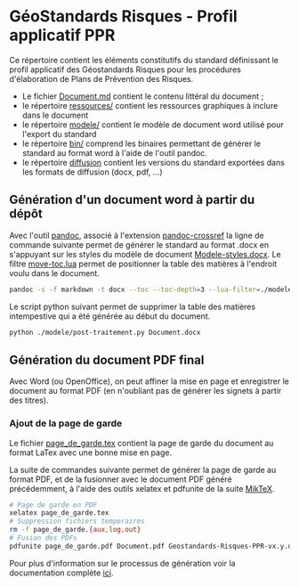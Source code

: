 # GéoStandards Risques - Profil applicatif PPR

Ce répertoire contient les éléments constitutifs du standard définissant le profil applicatif des Géostandards Risques pour les procédures d'élaboration de Plans de Prévention des Risques.

- Le fichier [Document.md](./Document.md) contient le contenu littéral du document ;
- le répertoire [ressources/](./ressources) contient les ressources graphiques à inclure dans le document
- le répertoire [modele/](./modele) contient le modèle de document word utilisé pour l'export du standard
- le répertoire [bin/](./bin) comprend les binaires permettant de générer le standard au format word à l'aide de l'outil pandoc.
- le répertoire [diffusion](./diffusion) contient les versions du standard exportées dans les formats de diffusion (docx, pdf, ...)

## Génération d'un document word à partir du dépôt

Avec l'outil [pandoc](https://github.com/jgm/pandoc/releases/tag/3.7.0.2), associé à l'extension [pandoc-crossref](https://github.com/lierdakil/pandoc-crossref/releases/tag/v0.3.20) la ligne de commande suivante permet de générer le standard au format .docx en s'appuyant sur les styles du modèle de document [Modele-styles.docx](./modele/Modele-styles.docx). Le filtre [move-toc.lua](./modele/move-toc.lua) permet de positionner la table des matières à l'endroit voulu dans le document.

```bash
pandoc -s -f markdown -t docx --toc --toc-depth=3 --lua-filter=./modele/move-toc.lua --filter pandoc-crossref -o Document.docx --reference-doc=./modele/Modele-styles.docx Document.md
```

Le script python suivant permet de supprimer la table des matières intempestive qui a été générée au début du document.

```bash
python ./modele/post-traitement.py Document.docx
```

## Génération du document PDF final

Avec Word (ou OpenOffice), on peut affiner la mise en page et enregistrer le document au format PDF (en n'oubliant pas de générer les signets à partir des titres).

### Ajout de la page de garde

Le fichier [page_de_garde.tex](./page_de_garde.tex) contient la page de garde du document au format LaTex avec une bonne mise en page.

La suite de commandes suivante permet de générer la page de garde au format PDF, et de la fusionner avec le document PDF généré précédemment, à l'aide des outils xelatex et pdfunite de la suite [MikTeX](https://miktex.org/download).

````bash
# Page de garde en PDF
xelatex page_de_garde.tex
# Suppression fichiers temporaires
rm -f page_de_garde.{aux,log,out}
# Fusion des PDFs
pdfunite page_de_garde.pdf Document.pdf Geostandards-Risques-PPR-vx.y.docx
````

Pour plus d'information sur le processus de génération voir la documentation complète [ici](https://github.com/cnigfr/FabriqueStandards/blob/main/StandardsDesStandards/template/templateMarkdown/README.md).
